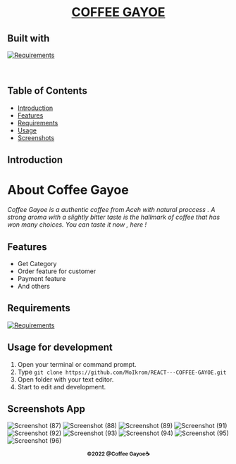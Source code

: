 <h1 align="center"><u> COFFEE GAYOE</u></h1>
<p align="left">
<h2>Built with</h2>
</p>

[![Requirements](https://skillicons.dev/icons?i=react,nodejs,postgres,express)](https://skillicons.dev)

<br>

## Table of Contents

- [Introduction](#introduction)
- [Features](#features)
- [Requirements](#requirements)
- [Usage](#usage-for-development)
- [Screenshots](#screenshots)

## Introduction

# **About Coffee Gayoe**

_Coffee Gayoe is a authentic coffee from Aceh with natural proccess . A strong aroma with a slightly bitter taste is the hallmark of coffee that has won many choices. You can taste it now , here !_

## Features

- Get Category
- Order feature for customer
- Payment feature
- And others

## Requirements

[![Requirements](https://skillicons.dev/icons?i=figma,nodejs,vscode,vercel)](https://skillicons.dev)

## Usage for development

1. Open your terminal or command prompt.
2. Type `git clone https://github.com/MoIkrom/REACT---COFFEE-GAYOE.git`
3. Open folder with your text editor.
4. Start to edit and development.

## Screenshots App

![Screenshot (87)](https://user-images.githubusercontent.com/104162292/199145349-7a8347d1-0df8-47d3-acbd-b2d169086013.png)
![Screenshot (88)](https://user-images.githubusercontent.com/104162292/199145358-6489588a-9537-453e-8cf6-f187c5686b8d.png)
![Screenshot (89)](https://user-images.githubusercontent.com/104162292/199145360-8316cfd4-23ee-4dd1-866e-a52871af25a4.png)
![Screenshot (91)](https://user-images.githubusercontent.com/104162292/199145362-17cb8ac3-4c8e-4cd9-baaa-aab6a1ee31f7.png)
![Screenshot (92)](https://user-images.githubusercontent.com/104162292/199145363-963a7a76-f9dd-4591-98ce-bd10a374fdcd.png)
![Screenshot (93)](https://user-images.githubusercontent.com/104162292/199145364-1e263bb1-7a84-4c35-a854-b0b377bfd388.png)
![Screenshot (94)](https://user-images.githubusercontent.com/104162292/199145371-0985af15-e395-48c7-83b6-5b3693b57f09.png)
![Screenshot (95)](https://user-images.githubusercontent.com/104162292/199145374-d927f472-c691-4a59-82f1-e62f0006ddda.png)
![Screenshot (96)](https://user-images.githubusercontent.com/104162292/199145375-06bdd181-0b46-4cea-a3a1-68631cb24d1d.png)

<p align="center"><sub><b>&copy;2022 @Coffee Gayoe☕</b></sub></p>
